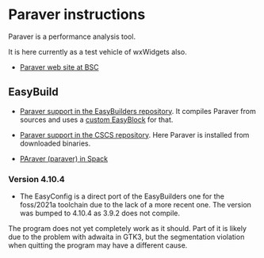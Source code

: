 # Paraver instructions

Paraver is a performance analysis tool.

It is here currently as a test vehicle of wxWidgets also.

-   [ Paraver web site at BSC](https://tools.bsc.es/paraver)
    
    
## EasyBuild

-   [Paraver support in the EasyBuilders repository](https://github.com/easybuilders/easybuild-easyconfigs/tree/develop/easybuild/easyconfigs/p/Paraver).
    It compiles Paraver from sources and uses a 
    [custom EasyBlock](https://github.com/easybuilders/easybuild-easyblocks/blob/develop/easybuild/easyblocks/p/paraver.py)
    for that.
    
-   [Paraver support in the CSCS repository](https://github.com/eth-cscs/production/tree/master/easybuild/easyconfigs/p/Paraver).
    Here Paraver is installed from downloaded binaries.
    
-   [PAraver (paraver) in Spack](https://spack.readthedocs.io/en/latest/package_list.html#paraver)
    

### Version 4.10.4

-    The EasyConfig is a direct port of the EasyBuilders one for the foss/2021a 
     toolchain due to the lack of a more recent one. The version was bumped to 4.10.4
     as 3.9.2 does not compile.

The program does not yet completely work as it should. Part of it is likely due to 
the problem with adwaita in GTK3, but the segmentation violation when quitting the
program may have a different cause.
 